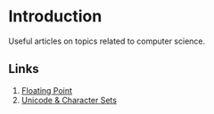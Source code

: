 # Introduction
Useful articles on topics related to computer science.

## Links
1. [Floating Point](http://fabiensanglard.net/floating_point_visually_explained/index.html)
2. [Unicode & Character Sets](https://www.joelonsoftware.com/2003/10/08/the-absolute-minimum-every-software-developer-absolutely-positively-must-know-about-unicode-and-character-sets-no-excuses/)
